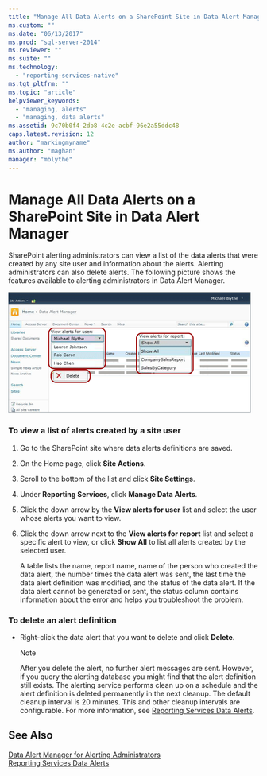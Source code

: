 ```yaml
---
title: "Manage All Data Alerts on a SharePoint Site in Data Alert Manager | Microsoft Docs"
ms.custom: ""
ms.date: "06/13/2017"
ms.prod: "sql-server-2014"
ms.reviewer: ""
ms.suite: ""
ms.technology: 
  - "reporting-services-native"
ms.tgt_pltfrm: ""
ms.topic: "article"
helpviewer_keywords: 
  - "managing, alerts"
  - "managing, data alerts"
ms.assetid: 9c70b0f4-2db8-4c2e-acbf-96e2a55ddc48
caps.latest.revision: 12
author: "markingmyname"
ms.author: "maghan"
manager: "mblythe"
---
```

# Manage All Data Alerts on a SharePoint Site in Data Alert Manager
  SharePoint alerting administrators can view a list of the data alerts that were created by any site user and information about the alerts. Alerting administrators can also delete alerts. The following picture shows the features available to alerting administrators in Data Alert Manager.  
  
 ![Alert Manager for SharePoin tsite administrators](../../2014/reporting-services/media/rs-alertmanagersite.gif "Alert Manager for SharePoin tsite administrators")  
  
### To view a list of alerts created by a site user  
  
1.  Go to the SharePoint site where data alerts definitions are saved.  
  
2.  On the Home page, click **Site Actions**.  
  
3.  Scroll to the bottom of the list and click **Site Settings**.  
  
4.  Under **Reporting Services**, click **Manage Data Alerts**.  
  
5.  Click the down arrow by the **View alerts for user** list and select the user whose alerts you want to view.  
  
6.  Click the down arrow next to the **View alerts for report** list and select a specific alert to view, or click **Show All** to list all alerts created by the selected user.  
  
     A table lists the name, report name, name of the person who created the data alert, the number times the data alert was sent, the last time the data alert definition was modified, and the status of the data alert. If the data alert cannot be generated or sent, the status column contains information about the error and helps you troubleshoot the problem.  
  
### To delete an alert definition  
  
-   Right-click the data alert that you want to delete and click **Delete**.  
  
    > [!NOTE]  
    >  After you delete the alert, no further alert messages are sent. However, if you query the alerting database you might find that the alert definition still exists. The alerting service performs clean up on a schedule and the alert definition is deleted permanently in the next cleanup. The default cleanup interval is 20 minutes. This and other cleanup intervals are configurable. For more information, see [Reporting Services Data Alerts](../../2014/reporting-services/reporting-services-data-alerts.md).  
  
## See Also  
 [Data Alert Manager for Alerting Administrators](../../2014/reporting-services/data-alert-manager-for-alerting-administrators.md)   
 [Reporting Services Data Alerts](../../2014/reporting-services/reporting-services-data-alerts.md)  
  
  